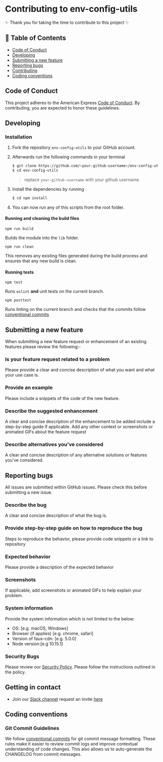 # Contributing to env-config-utils

✨ Thank you for taking the time to contribute to this project ✨

## 📖 Table of Contents

* [Code of Conduct](#code-of-conduct)
* [Developing](#developing)
* [Submitting a new feature](#submitting-a-new-feature)
* [Reporting bugs](#reporting-bugs)
* [Contributing](#getting-in-contact)
* [Coding conventions](#coding-conventions)

## Code of Conduct

This project adheres to the American Express [Code of Conduct](./CODE_OF_CONDUCT.md). By contributing, you are expected to honor these guidelines.

## Developing

### Installation

1. Fork the repository `env-config-utils` to your GitHub account.
2. Afterwards run the following commands in your terminal

    ```bash
    $ git clone https://github.com/<your-github-username>/env-config-utils
    $ cd env-config-utils
    ```

   > replace `your-github-username` with your github username

3. Install the dependencies by running

    ```bash
    $ cd npm install
    ```

4. You can now run any of this scripts from the root folder.

#### Running and cleaning the build files

`npm run build`

Builds the module into the `lib` folder.

`npm run clean`

This removes any existing files generated during the build process and ensures that any new build is clean.

#### Running tests

`npm test`

Runs `eslint` **and** unit tests on the current branch.

`npm posttest`

Runs linting on the current branch and checks that the commits follow [conventional commits](https://www.conventionalcommits.org/)

## Submitting a new feature

When submitting a new feature request or enhancement of an existing features please review the following:-

### Is your feature request related to a problem

Please provide a clear and concise description of what you want and what your use case is.

### Provide an example

Please include a snippets of the code of the new feature.

### Describe the suggested enhancement

A clear and concise description of the enhancement to be added include a step-by-step guide if applicable.
Add any other context or screenshots or animated GIFs about the feature request

### Describe alternatives you've considered

A clear and concise description of any alternative solutions or features you've considered.

## Reporting bugs

All issues are submitted within GitHub issues. Please check this before submitting a new issue.

### Describe the bug

A clear and concise description of what the bug is.

### Provide step-by-step guide on how to reproduce the bug

Steps to reproduce the behavior, please provide code snippets or a link to repository

### Expected behavior

Please provide a description of the expected behavior

### Screenshots

If applicable, add screenshots or animated GIFs to help explain your problem.

### System information

Provide the system information which is not limited to the below:

- OS: [e.g. macOS, Windows]
- Browser (if applies) [e.g. chrome, safari]
- Version of faux-cdn: [e.g. 5.0.0]
- Node version:[e.g 10.15.1]

### Security Bugs

Please review our [Security Policy](./SECURITY.md). Please follow the instructions outlined in the policy.

## Getting in contact

- Join our [Slack channel](http://one-amex.slack.com) request an invite [here](https://join.slack.com/t/one-amex/shared_invite/enQtOTA0MzEzODExODEwLTlmYzI1Y2U2ZDEwNWJjOTAxYTlmZTYzMjUyNzQyZTdmMWIwZGJmZDM2MDZmYzVjMDk5OWU4OGIwNjJjZWRhMjY)

## Coding conventions

### Git Commit Guidelines

We follow [conventional commits](https://www.conventionalcommits.org/) for git commit message formatting. These rules make it easier to review commit logs and improve contextual understanding of code changes. This also allows us to auto-generate the CHANGELOG from commit messages.